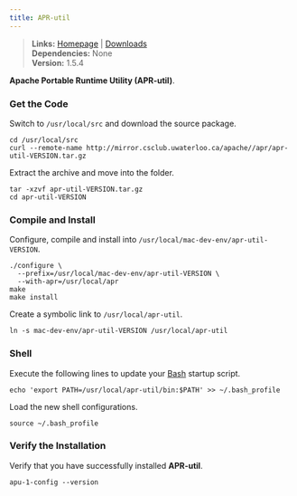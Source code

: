 ```yaml
---
title: APR-util
---
```


> **Links:** [Homepage](https://apr.apache.org/) | [Downloads](https://apr.apache.org/download.cgi)  
> **Dependencies:** None  
> **Version:** <span id="version">1.5.4</span>

**Apache Portable Runtime Utility (APR-util)**.


### Get the Code

Switch to `/usr/local/src` and download the source package.

	cd /usr/local/src
	curl --remote-name http://mirror.csclub.uwaterloo.ca/apache//apr/apr-util-VERSION.tar.gz

Extract the archive and move into the folder.

	tar -xzvf apr-util-VERSION.tar.gz
	cd apr-util-VERSION


### Compile and Install

Configure, compile and install into `/usr/local/mac-dev-env/apr-util-VERSION`.

	./configure \
	  --prefix=/usr/local/mac-dev-env/apr-util-VERSION \
	  --with-apr=/usr/local/apr
	make
	make install

Create a symbolic link to `/usr/local/apr-util`.

	ln -s mac-dev-env/apr-util-VERSION /usr/local/apr-util


### Shell

Execute the following lines to update your [Bash](http://en.wikipedia.org/wiki/Bash_%28Unix_shell%29) startup script.

	echo 'export PATH=/usr/local/apr-util/bin:$PATH' >> ~/.bash_profile

Load the new shell configurations.

	source ~/.bash_profile


### Verify the Installation

Verify that you have successfully installed **APR-util**.

	apu-1-config --version
